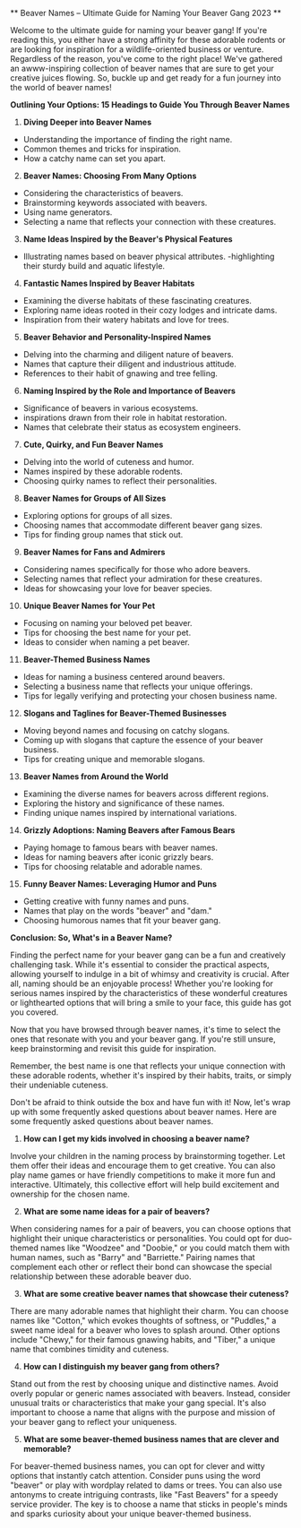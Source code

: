 ** Beaver Names – Ultimate Guide for Naming Your Beaver Gang 2023 **

Welcome to the ultimate guide for naming your beaver gang! If you're reading this, you either have a strong affinity for these adorable rodents or are looking for inspiration for a wildlife-oriented business or venture. Regardless of the reason, you've come to the right place! We've gathered an awww-inspiring collection of beaver names that are sure to get your creative juices flowing. So, buckle up and get ready for a fun journey into the world of beaver names!

**Outlining Your Options: 15 Headings to Guide You Through Beaver Names** 

1. **Diving Deeper into Beaver Names** 

- Understanding the importance of finding the right name.
- Common themes and tricks for inspiration.
- How a catchy name can set you apart.

2. **Beaver Names: Choosing From Many Options** 

- Considering the characteristics of beavers.
- Brainstorming keywords associated with beavers.
- Using name generators.
- Selecting a name that reflects your connection with these creatures.

3. **Name Ideas Inspired by the Beaver's Physical Features** 

- Illustrating names based on beaver physical attributes.
-highlighting their sturdy build and aquatic lifestyle.

4. **Fantastic Names Inspired by Beaver Habitats** 

- Examining the diverse habitats of these fascinating creatures.
- Exploring name ideas rooted in their cozy lodges and intricate dams.
- Inspiration from their watery habitats and love for trees.

5. **Beaver Behavior and Personality-Inspired Names** 

- Delving into the charming and diligent nature of beavers.
- Names that capture their diligent and industrious attitude.
- References to their habit of gnawing and tree felling.

6. **Naming Inspired by the Role and Importance of Beavers** 

- Significance of beavers in various ecosystems.
- inspirations drawn from their role in habitat restoration.
- Names that celebrate their status as ecosystem engineers.

7. **Cute, Quirky, and Fun Beaver Names** 

- Delving into the world of cuteness and humor.
- Names inspired by these adorable rodents.
- Choosing quirky names to reflect their personalities.

8. **Beaver Names for Groups of All Sizes** 

- Exploring options for groups of all sizes.
- Choosing names that accommodate different beaver gang sizes.
- Tips for finding group names that stick out.

9. **Beaver Names for Fans and Admirers** 

- Considering names specifically for those who adore beavers.
- Selecting names that reflect your admiration for these creatures.
- Ideas for showcasing your love for beaver species.

10. **Unique Beaver Names for Your Pet** 

- Focusing on naming your beloved pet beaver.
- Tips for choosing the best name for your pet.
- Ideas to consider when naming a pet beaver.

11. **Beaver-Themed Business Names** 

- Ideas for naming a business centered around beavers.
- Selecting a business name that reflects your unique offerings.
- Tips for legally verifying and protecting your chosen business name.

12. **Slogans and Taglines for Beaver-Themed Businesses** 

- Moving beyond names and focusing on catchy slogans.
- Coming up with slogans that capture the essence of your beaver business.
- Tips for creating unique and memorable slogans.

13. **Beaver Names from Around the World** 

- Examining the diverse names for beavers across different regions.
- Exploring the history and significance of these names.
- Finding unique names inspired by international variations.

14. **Grizzly Adoptions: Naming Beavers after Famous Bears** 

- Paying homage to famous bears with beaver names.
- Ideas for naming beavers after iconic grizzly bears.
- Tips for choosing relatable and adorable names.

15. **Funny Beaver Names: Leveraging Humor and Puns** 

- Getting creative with funny names and puns.
- Names that play on the words "beaver" and "dam."
- Choosing humorous names that fit your beaver gang.

**Conclusion: So, What's in a Beaver Name?** 

Finding the perfect name for your beaver gang can be a fun and creatively challenging task. While it's essential to consider the practical aspects, allowing yourself to indulge in a bit of whimsy and creativity is crucial. After all, naming should be an enjoyable process! Whether you're looking for serious names inspired by the characteristics of these wonderful creatures or lighthearted options that will bring a smile to your face, this guide has got you covered. 

Now that you have browsed through beaver names, it's time to select the ones that resonate with you and your beaver gang. If you're still unsure, keep brainstorming and revisit this guide for inspiration. 

Remember, the best name is one that reflects your unique connection with these adorable rodents, whether it's inspired by their habits, traits, or simply their undeniable cuteness. 

Don't be afraid to think outside the box and have fun with it! Now, let's wrap up with some frequently asked questions about beaver names. Here are some frequently asked questions about beaver names. 

1. **How can I get my kids involved in choosing a beaver name?** 

Involve your children in the naming process by brainstorming together. Let them offer their ideas and encourage them to get creative. You can also play name games or have friendly competitions to make it more fun and interactive. Ultimately, this collective effort will help build excitement and ownership for the chosen name. 

2. **What are some name ideas for a pair of beavers?** 

When considering names for a pair of beavers, you can choose options that highlight their unique characteristics or personalities. You could opt for duo-themed names like "Woodzee" and "Doobie," or you could match them with human names, such as "Barry" and "Barriette." Pairing names that complement each other or reflect their bond can showcase the special relationship between these adorable beaver duo. 

3. **What are some creative beaver names that showcase their cuteness?** 

There are many adorable names that highlight their charm. You can choose names like "Cotton," which evokes thoughts of softness, or "Puddles," a sweet name ideal for a beaver who loves to splash around. Other options include "Chewy," for their famous gnawing habits, and "Tiber," a unique name that combines timidity and cuteness. 

4. **How can I distinguish my beaver gang from others?** 

Stand out from the rest by choosing unique and distinctive names. Avoid overly popular or generic names associated with beavers. Instead, consider unusual traits or characteristics that make your gang special. It's also important to choose a name that aligns with the purpose and mission of your beaver gang to reflect your uniqueness. 

5. **What are some beaver-themed business names that are clever and memorable?** 

For beaver-themed business names, you can opt for clever and witty options that instantly catch attention. Consider puns using the word "beaver" or play with wordplay related to dams or trees. You can also use antonyms to create intriguing contrasts, like "Fast Beavers" for a speedy service provider. The key is to choose a name that sticks in people's minds and sparks curiosity about your unique beaver-themed business.